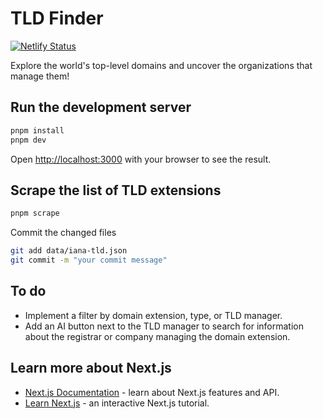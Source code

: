 
# TLD Finder
[![Netlify Status](https://api.netlify.com/api/v1/badges/2780d267-7fd3-42b0-b8d0-5005e2f3932d/deploy-status)](https://app.netlify.com/sites/hilarious-biscuit-90e43f/deploys)

Explore the world's top-level domains and uncover the organizations that manage them!

## Run the development server

```bash
pnpm install
pnpm dev
```

Open [http://localhost:3000](http://localhost:3000) with your browser to see the result.

## Scrape the list of TLD extensions

```bash
pnpm scrape
```
Commit the changed files

```bash
git add data/iana-tld.json
git commit -m "your commit message"
```

## To do

- Implement a filter by domain extension, type, or TLD manager.
- Add an AI button next to the TLD manager to search for information about the registrar or company managing the domain extension.

## Learn more about Next.js

- [Next.js Documentation](https://nextjs.org/docs) - learn about Next.js features and API.
- [Learn Next.js](https://nextjs.org/learn) - an interactive Next.js tutorial.
